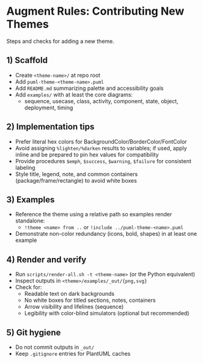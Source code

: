 # Augment Rules: Contributing New Themes

Steps and checks for adding a new theme.

## 1) Scaffold

- Create `<theme-name>/` at repo root
- Add `puml-theme-<theme-name>.puml`
- Add `README.md` summarizing palette and accessibility goals
- Add `examples/` with at least the core diagrams:
  - sequence, usecase, class, activity, component, state, object, deployment, timing

## 2) Implementation tips

- Prefer literal hex colors for BackgroundColor/BorderColor/FontColor
- Avoid assigning `%lighten/%darken` results to variables; if used, apply inline and be prepared to pin hex values for compatibility
- Provide procedures `$emph`, `$success`, `$warning`, `$failure` for consistent labeling
- Style title, legend, note, and common containers (package/frame/rectangle) to avoid white boxes

## 3) Examples

- Reference the theme using a relative path so examples render standalone:
  - `!theme <name> from ..` or `!include ../puml-theme-<name>.puml`
- Demonstrate non-color redundancy (icons, bold, shapes) in at least one example

## 4) Render and verify

- Run `scripts/render-all.sh -t <theme-name>` (or the Python equivalent)
- Inspect outputs in `<theme>/examples/_out/{png,svg}`
- Check for:
  - Readable text on dark backgrounds
  - No white boxes for titled sections, notes, containers
  - Arrow visibility and lifelines (sequence)
  - Legibility with color-blind simulators (optional but recommended)

## 5) Git hygiene

- Do not commit outputs in `_out/`
- Keep `.gitignore` entries for PlantUML caches


